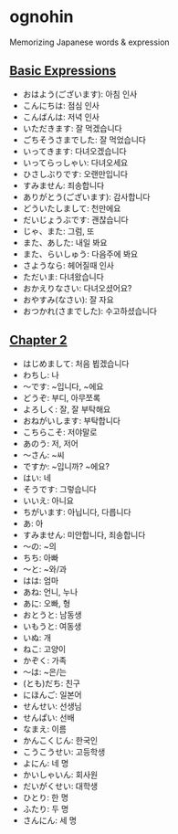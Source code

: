 # ognohin

Memorizing Japanese words &amp; expression

## [Basic Expressions](#basic-expressions)

- おはよう(ございます): 아침 인사
- こんにちは: 점심 인사
- こんばんは: 저녁 인사
- いただきます: 잘 먹겠습니다
- ごちそうさまでした: 잘 먹었습니다
- いってきます: 다녀오겠습니다
- いってらっしゃい: 다녀오세요
- ひさしぶりです: 오랜만입니다
- すみません: 죄송합니다
- ありがとう(ございます): 감사합니다
- どういたしまして: 천만에요
- だいじょうぶです: 괜찮습니다
- じゃ、また: 그럼, 또
- また、あした: 내일 봐요
- また、らいしゅう: 다음주에 봐요
- さようなら: 헤어질때 인사
- ただいま: 다녀왔습니다
- おかえりなさい: 다녀오셨어요?
- おやすみ(なさい): 잘 자요
- おつかれ(さまでした): 수고하셨습니다

## [Chapter 2](#chapter-2)

- はじめまして: 처음 뵙겠습니다
- わちし: 나
- 〜です: ~입니다, ~에요
- どうぞ: 부디, 아무쪼록
- よろしく: 잘, 잘 부탁해요
- おねがいします: 부탁합니다
- こちらこそ: 저야말로
- あのう: 저, 저어
- 〜さん: ~씨
- ですか: ~입니까? ~에요?
- はい: 네
- そうです: 그렇습니다
- いいえ: 아니요
- ちがいます: 아닙니다, 다릅니다
- あ: 아
- すみません: 미안합니다, 죄송합니다
- 〜の: ~의
- ちち: 아빠
- 〜と: ~와/과
- はは: 엄마
- あね: 언니, 누나
- あに: 오빠, 형
- おとうと: 남동생
- いもうと: 여동생
- いぬ: 개
- ねこ: 고양이
- かぞく: 가족
- 〜は: ~은/는
- (とも)だち: 친구
- にほんご: 일본어
- せんせい: 선생님
- せんぱい: 선배
- なまえ: 이름
- かんこくじん: 한국인
- こうこうせい: 고등학생
- よにん: 네 명
- かいしゃいん: 회사원
- だいがくせい: 대학생
- ひとり: 한 명
- ふたり: 두 명
- さんにん: 세 명
